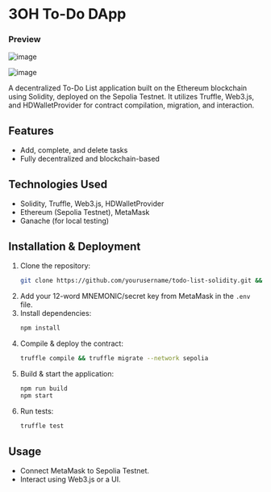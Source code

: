 # 3OH To-Do DApp

### Preview

![image](https://github.com/user-attachments/assets/ab277121-b206-4569-bcb6-054bcd22f6ca)

![image](https://github.com/user-attachments/assets/307e68f5-df96-4a4f-851a-2d7e7ba22923)

A decentralized To-Do List application built on the Ethereum blockchain using Solidity, deployed on the Sepolia Testnet. It utilizes Truffle, Web3.js, and HDWalletProvider for contract compilation, migration, and interaction.

## Features
- Add, complete, and delete tasks
- Fully decentralized and blockchain-based

## Technologies Used
- Solidity, Truffle, Web3.js, HDWalletProvider
- Ethereum (Sepolia Testnet), MetaMask
- Ganache (for local testing)

## Installation & Deployment
1. Clone the repository:
   ```sh
   git clone https://github.com/yourusername/todo-list-solidity.git && cd todo-dapp
   ```
2. Add your 12-word MNEMONIC/secret key from MetaMask in the `.env` file.
3. Install dependencies:
   ```sh
   npm install
   ```
4. Compile & deploy the contract:
   ```sh
   truffle compile && truffle migrate --network sepolia
   ```
5. Build & start the application:
   ```sh
   npm run build
   npm start
   ```
6. Run tests:
   ```sh
   truffle test
   ```

## Usage
- Connect MetaMask to Sepolia Testnet.
- Interact using Web3.js or a UI.
  
